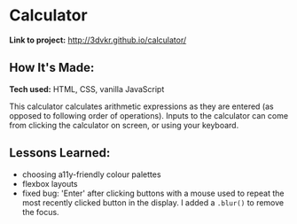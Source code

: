  # Calculator

**Link to project:** http://3dvkr.github.io/calculator/

## How It's Made:

**Tech used:** HTML, CSS, vanilla JavaScript

This calculator calculates arithmetic expressions as they are entered (as opposed to following order of operations). Inputs to the calculator can come from clicking the calculator on screen, or using your keyboard.

## Lessons Learned:

- choosing a11y-friendly colour palettes
- flexbox layouts
- fixed bug: 'Enter' after clicking buttons with a mouse used to repeat the most recently clicked button in the display. I added a `.blur()` to remove the focus. 
